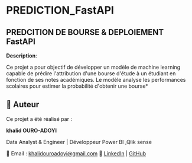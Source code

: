 # PREDICTION_FastAPI

## PREDCITION DE BOURSE & DEPLOIEMENT FastAPI 

**Description**:

Ce projet a pour objectif de développer un modèle de machine learning capable de prédire l'attribution d'une bourse d'étude à un étudiant en fonction de ses notes académiques. Le modèle analyse les performances scolaires pour estimer la probabilité d'obtenir une bourse*

## 👤 Auteur

Ce projet a été réalisé par :

**khalid OURO-ADOYI**  

Data Analyst & Engineer | Développeur Power BI ,Qlik sense 

📧 Email : khalidouroadoyi@gmail.com
🔗 [LinkedIn](https://www.linkedin.com/in/khalid-ouro-adoyi/) | [GitHub](https://github.com/LIDONI)
